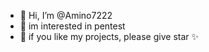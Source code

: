 - 👋 Hi, I’m @Amino7222
- 👀 im interested in pentest
- 💫 if you like my projects, please give star ✨
